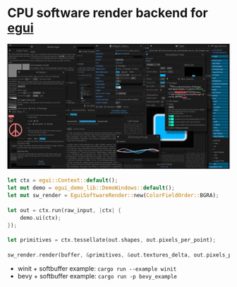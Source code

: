 # CPU software render backend for [egui](https://github.com/emilk/egui)

![demo](demo.png)

```rs
let ctx = egui::Context::default();
let mut demo = egui_demo_lib::DemoWindows::default();
let mut sw_render = EguiSoftwareRender::new(ColorFieldOrder::BGRA);

let out = ctx.run(raw_input, |ctx| {
    demo.ui(ctx);
});

let primitives = ctx.tessellate(out.shapes, out.pixels_per_point);

sw_render.render(buffer, &primitives, &out.textures_delta, out.pixels_per_point);
```

- winit + softbuffer example: `cargo run --example winit`
- bevy + softbuffer example: `cargo run -p bevy_example`